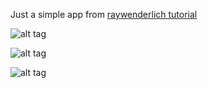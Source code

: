 Just a simple app from <a href='https://www.raywenderlich.com/126063/react-native-tutorial'>raywenderlich tutorial</a>

![alt tag](https://github.com/haziqhafizuddin/AwesomeProject/public/assets/first.png)

![alt tag](https://github.com/haziqhafizuddin/AwesomeProject/public/assets/second.png)

![alt tag](https://github.com/haziqhafizuddin/AwesomeProject/public/assets/third.png)
